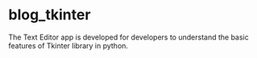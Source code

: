 # blog_tkinter
The Text Editor app is developed for developers to understand the basic features of Tkinter library in python.
